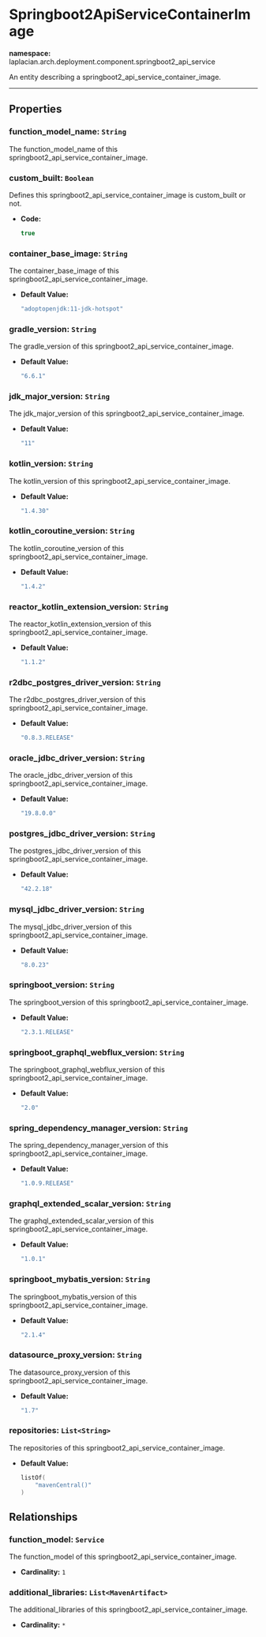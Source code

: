 # **Springboot2ApiServiceContainerImage**
**namespace:** laplacian.arch.deployment.component.springboot2_api_service

An entity describing a springboot2_api_service_container_image.



---

## Properties

### function_model_name: `String`
The function_model_name of this springboot2_api_service_container_image.

### custom_built: `Boolean`
Defines this springboot2_api_service_container_image is custom_built or not.
- **Code:**
  ```kotlin
  true
  ```

### container_base_image: `String`
The container_base_image of this springboot2_api_service_container_image.
- **Default Value:**
  ```kotlin
  "adoptopenjdk:11-jdk-hotspot"
  ```

### gradle_version: `String`
The gradle_version of this springboot2_api_service_container_image.
- **Default Value:**
  ```kotlin
  "6.6.1"
  ```

### jdk_major_version: `String`
The jdk_major_version of this springboot2_api_service_container_image.
- **Default Value:**
  ```kotlin
  "11"
  ```

### kotlin_version: `String`
The kotlin_version of this springboot2_api_service_container_image.
- **Default Value:**
  ```kotlin
  "1.4.30"
  ```

### kotlin_coroutine_version: `String`
The kotlin_coroutine_version of this springboot2_api_service_container_image.
- **Default Value:**
  ```kotlin
  "1.4.2"
  ```

### reactor_kotlin_extension_version: `String`
The reactor_kotlin_extension_version of this springboot2_api_service_container_image.
- **Default Value:**
  ```kotlin
  "1.1.2"
  ```

### r2dbc_postgres_driver_version: `String`
The r2dbc_postgres_driver_version of this springboot2_api_service_container_image.
- **Default Value:**
  ```kotlin
  "0.8.3.RELEASE"
  ```

### oracle_jdbc_driver_version: `String`
The oracle_jdbc_driver_version of this springboot2_api_service_container_image.
- **Default Value:**
  ```kotlin
  "19.8.0.0"
  ```

### postgres_jdbc_driver_version: `String`
The postgres_jdbc_driver_version of this springboot2_api_service_container_image.
- **Default Value:**
  ```kotlin
  "42.2.18"
  ```

### mysql_jdbc_driver_version: `String`
The mysql_jdbc_driver_version of this springboot2_api_service_container_image.
- **Default Value:**
  ```kotlin
  "8.0.23"
  ```

### springboot_version: `String`
The springboot_version of this springboot2_api_service_container_image.
- **Default Value:**
  ```kotlin
  "2.3.1.RELEASE"
  ```

### springboot_graphql_webflux_version: `String`
The springboot_graphql_webflux_version of this springboot2_api_service_container_image.
- **Default Value:**
  ```kotlin
  "2.0"
  ```

### spring_dependency_manager_version: `String`
The spring_dependency_manager_version of this springboot2_api_service_container_image.
- **Default Value:**
  ```kotlin
  "1.0.9.RELEASE"
  ```

### graphql_extended_scalar_version: `String`
The graphql_extended_scalar_version of this springboot2_api_service_container_image.
- **Default Value:**
  ```kotlin
  "1.0.1"
  ```

### springboot_mybatis_version: `String`
The springboot_mybatis_version of this springboot2_api_service_container_image.
- **Default Value:**
  ```kotlin
  "2.1.4"
  ```

### datasource_proxy_version: `String`
The datasource_proxy_version of this springboot2_api_service_container_image.
- **Default Value:**
  ```kotlin
  "1.7"
  ```

### repositories: `List<String>`
The repositories of this springboot2_api_service_container_image.
- **Default Value:**
  ```kotlin
  listOf(
      "mavenCentral()"
  )
  ```

## Relationships

### function_model: `Service`
The function_model of this springboot2_api_service_container_image.
- **Cardinality:** `1`

### additional_libraries: `List<MavenArtifact>`
The additional_libraries of this springboot2_api_service_container_image.
- **Cardinality:** `*`